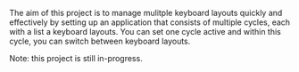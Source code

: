 The aim of this project is to manage mulitple keyboard layouts quickly and effectively by setting up an application that consists of multiple cycles, each with a list a keyboard layouts. You can set one cycle active and within this cycle, you can switch between keyboard layouts.

Note: this project is still in-progress.
